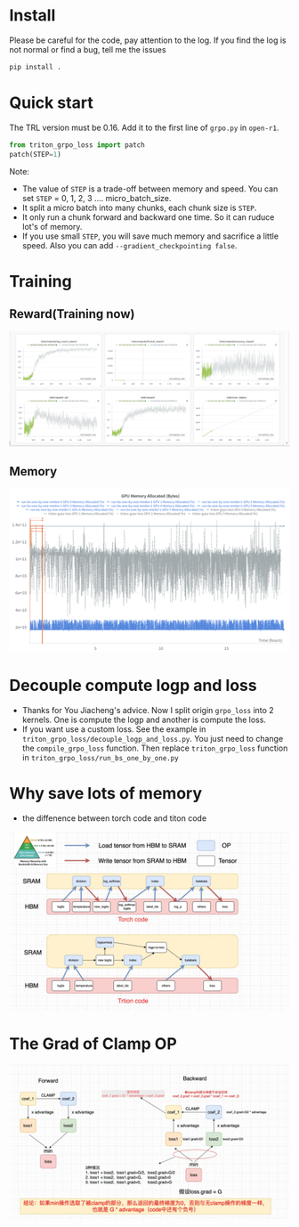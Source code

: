 
# Install 

Please be careful for the code, pay attention to the log. If you find the log is not normal or find a bug, tell me the issues

```bash
pip install .
```
# Quick start

The TRL version must be 0.16. Add it to the first line of `grpo.py` in `open-r1`.

```python
from triton_grpo_loss import patch
patch(STEP=1)
```

Note:
- The value of `STEP` is a trade-off between memory and speed. You can set `STEP` = 0, 1, 2, 3 .... micro_batch_size.
- It split a micro batch into many chunks, each chunk size is `STEP`. 
- It only run a chunk forward and backward one time. So it can ruduce lot's of memory.
- If you use small `STEP`, you will save much memory and sacrifice a little speed. Also you can add `--gradient_checkpointing false`.

# Training

## Reward(Training now)
 ![alt text](./imgs/reward.jpg)

## Memory
 ![alt text](./imgs/memory.jpg)

# Decouple compute logp and loss
- Thanks for You Jiacheng's advice. Now I split origin `grpo_loss` into 2 kernels. One is compute the logp and another is compute the loss.
- If you want use a custom loss. See the example in `triton_grpo_loss/decouple_logp_and_loss.py`. You just need to change the `compile_grpo_loss` function. Then replace `triton_grpo_loss` function in `triton_grpo_loss/run_bs_one_by_one.py`

# Why save lots of memory

- the diffenence between torch code and titon code

 ![alt text](./imgs/triton_code.jpg)

# The Grad of Clamp OP

 ![alt text](./imgs/clamp.jpg)




